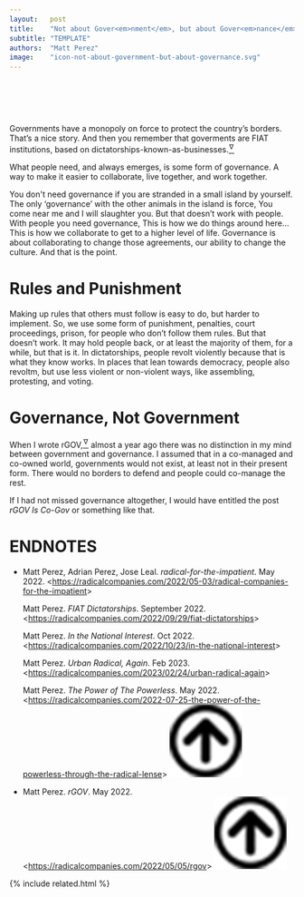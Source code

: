 ```yaml
---
layout:   post
title:    "Not about Gover<em>nment</em>, but about Gover<em>nance</em>"
subtitle: "TEMPLATE"
authors:  "Matt Perez"
image:    "icon-not-about-government-but-about-governance.svg"
---
```


<div style="display:none;">
 <p>Goverments are <span class="_paradigm">FIAT</span> institutions, based on dictatorships-known-as-businesses. What&rsquo;s important is governance, not government.</p>
</div>

<h1>&nbsp;</h1>
 <p>Governments have a monopoly on force to protect the country&rsquo;s borders. That&rsquo;s a nice story. And then you remember that goverments are <span class="_paradigm">FIAT</span> institutions, based on dictatorships-known-as-businesses.<a href="#en02"><sup id="bm02">&hairsp;&nabla;&hairsp;</sup></a></p>
 <p>What people need, and always emerges, is some form of governance. A way to make it easier to collaborate, live together, and work together.</p>
 <p>You don't need governance if you are stranded in a small island by yourself. The only &lsquo;governance&rsquo; with the other animals in the island is force, <span class="_quotespan">You come near me and I will slaughter you.</span> But that doesn&rsquo;t work with people. With people you need governance, <span class="_quotespan">This is how we do things around here&hellip; This is how we collaborate to get to a higher level of life.</span> Governance is about collaborating to change those agreements, our ability to change the culture. And that is the point.</p>

<h1>Rules and Punishment</h1>
 <p>Making up rules that others must follow is easy to do, but harder to implement. So, we use some form of punishment, penalties, court proceedings, prison, for people who don&rsquo;t follow them rules. But that doesn&rsquo;t work. It may hold people back, or at least the majority of them, for a while, but that is it. In dictatorships, people revolt violently because that is what they know works. In places that lean towards democracy, people also revoltm, but use less violent or non-violent ways, like assembling, protesting, and voting.</p>

<h1>Governance, Not Government</h1>
 <p>When I wrote rGOV,<a href="#en01"><sup id="bm01">&hairsp;&nabla;&hairsp;</sup></a> almost a year ago there was no distinction in my mind between government and governance. I assumed that in a co-managed and co-owned world, governments would not exist, at least not in their present form. There would no borders to defend and people could co-manage the rest.</p>
 <p>If I had not missed governance altogether, I would have entitled the post <em>rGOV Is Co-Gov</em> or something like that.</p>

<h1 class="_section">ENDNOTES</h1>
 <ul>  <li id="en02">
   <p class="_list-item">
    Matt Perez, Adrian Perez, Jose Leal.
    <em>radical-for-the-impatient</em>.
    May 2022.
    &lt;<a href="https://radicalcompanies.com/2022/05-03/radical-companies-for-the-impatient" target="_blank">https://radicalcompanies.com/2022/05-03/radical-companies-for-the-impatient</a>&gt;
   </p>
   <p class="_list-item">
    Matt Perez.
    <em><span class="_paradigm">FIAT</span> Dictatorships</em>.
    September 2022.
    &lt;<a href="https://radicalcompanies.com/2022/09/29/fiat-dictatorships" target="_blank">https://radicalcompanies.com/2022/09/29/fiat-dictatorships</a>&gt;
   </p>
   <p class="_list-item">
    Matt Perez.
    <em>In the National Interest</em>.
    Oct 2022.
    &lt;<a href="https://radicalcompanies.com/2022/10/23/in-the-national-interest" target="_blank">https://radicalcompanies.com/2022/10/23/in-the-national-interest</a>&gt;
   </p>
   <p class="_list-item">
    Matt Perez.
    <em>Urban Radical, Again</em>.
    Feb 2023.
    &lt;<a href="https://radicalcompanies.com/2023/02/24/urban-radical-again" target="_blank">https://radicalcompanies.com/2023/02/24/urban-radical-again</a>&gt;
   </p>
   <p class="_list-item">
    Matt Perez.
    <em>The Power of The Powerless</em>.
    May 2022.
    &lt;<a href="https://radicalcompanies.com/2022-07-25-the-power-of-the-powerless-through-the-radical-lense" target="_blank">https://radicalcompanies.com/2022-07-25-the-power-of-the-powerless-through-the-radical-lense</a>&gt;
    <a class="_uparrow" href="#bm02"><img src="/assets/img/arrow-up-icon.png"></a>
   </p>
  </li>
  <li id="en01">
   <p class="_list-item">
    Matt Perez.
    <em>rGOV</em>.
    May 2022.
    &lt;<a href="https://radicalcompanies.com/2022/05/05/rgov" target="_blank">https://radicalcompanies.com/2022/05/05/rgov</a>&gt;
    <a class="_uparrow" href="#bm01"><img src="/assets/img/arrow-up-icon.png"></a>
   </p>
  </li>
 </ul>

{% include related.html %}